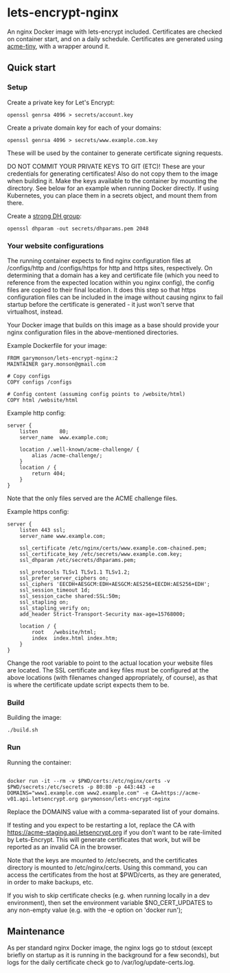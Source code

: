 # lets-encrypt-nginx

An nginx Docker image with lets-encrypt included.  Certificates are checked on
container start, and on a daily schedule.  Certificates are generated using
[acme-tiny](https://github.com/diafygi/acme-tiny), with a wrapper around it.

## Quick start

### Setup

Create a private key for Let's Encrypt:

```
openssl genrsa 4096 > secrets/account.key
```

Create a private domain key for each of your domains:

```
openssl genrsa 4096 > secrets/www.example.com.key
```

These will be used by the container to generate certificate signing requests.

DO NOT COMMIT YOUR PRIVATE KEYS TO GIT (ETC)!  These are your credentials for
generating certificates!  Also do not copy them to the image when building it.
Make the keys available to the container by mounting the directory.  See below
for an example when running Docker directly.  If using Kubernetes, you can
place them in a secrets object, and mount them from there.

Create a [strong DH group](https://weakdh.org/sysadmin.html):

```
openssl dhparam -out secrets/dhparams.pem 2048
```

### Your website configurations

The running container expects to find nginx configuration files at
/configs/http and /configs/https for http and https sites, respectively.  On
determining that a domain has a key and certificate file (which you need to
reference from the expected location within you nginx config), the config files
are copied to their final location.  It does this step so that https
configuration files can be included in the image without causing nginx to fail
startup before the certificate is generated - it just won't serve that
virtualhost, instead.

Your Docker image that builds on this image as a base should provide your nginx
configuration files in the above-mentioned directories.

Example Dockerfile for your image:

```
FROM garymonson/lets-encrypt-nginx:2
MAINTAINER gary.monson@gmail.com

# Copy configs
COPY configs /configs

# Config content (assuming config points to /website/html)
COPY html /website/html
```

Example http config:

```
server {
    listen       80;
    server_name  www.example.com;

    location /.well-known/acme-challenge/ {
        alias /acme-challenge/;
    }
    location / {
        return 404;
    }
}
```

Note that the only files served are the ACME challenge files.

Example https config:

```
server {
    listen 443 ssl;
    server_name www.example.com;

    ssl_certificate /etc/nginx/certs/www.example.com-chained.pem;
    ssl_certificate_key /etc/secrets/www.example.com.key;
    ssl_dhparam /etc/secrets/dhparams.pem;

    ssl_protocols TLSv1 TLSv1.1 TLSv1.2;
    ssl_prefer_server_ciphers on;
    ssl_ciphers 'EECDH+AESGCM:EDH+AESGCM:AES256+EECDH:AES256+EDH';
    ssl_session_timeout 1d;
    ssl_session_cache shared:SSL:50m;
    ssl_stapling on;
    ssl_stapling_verify on;
    add_header Strict-Transport-Security max-age=15768000;

    location / {
        root   /website/html;
        index  index.html index.htm;
    }
}
```

Change the root variable to point to the actual location your website files are
located.  The SSL certificate and key files must be configured at the above
locations (with filenames changed appropriately, of course), as that is where
the certificate update script expects them to be.

### Build

Building the image:

```
./build.sh
```

### Run

Running the container:

```

docker run -it --rm -v $PWD/certs:/etc/nginx/certs -v $PWD/secrets:/etc/secrets -p 80:80 -p 443:443 -e DOMAINS="www1.example.com www2.example.com" -e CA=https://acme-v01.api.letsencrypt.org garymonson/lets-encrypt-nginx
```

Replace the DOMAINS value with a comma-separated list of your domains.

If testing and you expect to be restarting a lot, replace the CA with
https://acme-staging.api.letsencrypt.org if you don't want to be rate-limited
by Lets-Encrypt.  This will generate certificates that work, but will be
reported as an invalid CA in the browser.

Note that the keys are mounted to /etc/secrets, and the certificates directory
is mounted to /etc/nginx/certs.  Using this command, you can access the
certificates from the host at $PWD/certs, as they are generated, in order to
make backups, etc.

If you wish to skip certificate checks (e.g. when running locally in a dev
environment), then set the environment variable $NO_CERT_UPDATES to any
non-empty value (e.g. with the -e option on 'docker run');

## Maintenance

As per standard nginx Docker image, the nginx logs go to stdout (except briefly
on startup as it is running in the background for a few seconds), but logs for
the daily certificate check go to /var/log/update-certs.log.
